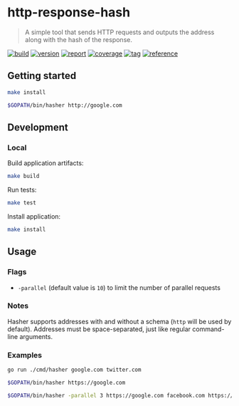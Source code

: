 # http-response-hash

> A simple tool that sends HTTP requests and outputs the address along with the hash of the response.

[![build](https://img.shields.io/github/actions/workflow/status/alebabai/http-response-hash/ci.yml)](https://github.com/alebabai/http-response-hash/actions?query=workflow%3ACI)
[![version](https://img.shields.io/github/go-mod/go-version/alebabai/http-response-hash)](https://go.dev/)
[![report](https://goreportcard.com/badge/github.com/alebabai/http-response-hash)](https://goreportcard.com/report/github.com/alebabai/http-response-hash)
[![coverage](https://img.shields.io/codecov/c/github/alebabai/http-response-hash)](https://codecov.io/github/alebabai/http-response-hash)
[![tag](https://img.shields.io/github/tag/alebabai/http-response-hash.svg)](https://github.com/alebabai/http-response-hash/tags)
[![reference](https://pkg.go.dev/badge/github.com/alebabai/http-response-hash.svg)](https://pkg.go.dev/github.com/alebabai/http-response-hash)

## Getting started

```bash
make install
```

```bash
$GOPATH/bin/hasher http://google.com
```

## Development

### Local

Build application artifacts:

```bash
make build
```

Run tests:

```bash
make test
```

Install application:

```bash
make install
```

## Usage

### Flags

- `-parallel` (default value is `10`) to limit the number of parallel requests

### Notes

Hasher supports addresses with and without a schema (`http` will be used by default).
Addresses must be space-separated, just like regular command-line arguments.

### Examples

```bash
go run ./cmd/hasher google.com twitter.com
```

```bash
$GOPATH/bin/hasher https://google.com
```

```bash
$GOPATH/bin/hasher -parallel 3 https://google.com facebook.com https://yahoo.com yandex.com twitter.com baroquemusiclibrary.com
```
